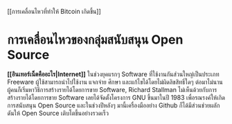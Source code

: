 [[การเคลื่อนไหวที่ทำให้ Bitcoin เกิดขึ้น]]
# การเคลื่อนไหวของกลุ่มสนับสนุน Open Source
**[[อินเทอร์เน็ตคืออะไร|Internet]]** ในช่วงยุคแรกๆ Software ที่ใช้งานกันส่วนใหญ่เป็นประเภท Freeware ผู้ใช้สามารถนำไปใช้งาน แจกจ่าย ศึกษา และแก้ไขได้โดยไม่ผิดลิขสิทธิ์ใดๆ ต่อมาไม่นานผู้คนก็เริ่มหาวิธีการสร้างรายได้โดยการขาย Software, Richard Stallman ไม่เห็นด้วยกับการสร้างรายได้โดยการขาย Software เลยได้จัดตั้งโครงการ GNU ขึ้นมาในปี 1983 เพื่อรณรงค์ให้เกิดการสนับสนุน Open Source และในช่วงปีหลังๆ มานี้เครื่องมืออย่าง Github ก็ได้มีส่วนช่วยผลักดันให้ Open Source เติบโตขึ้นอย่างรวดเร็ว